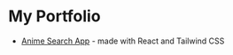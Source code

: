 # My Portfolio
- [Anime Search App](https://azriellbautista.github.io/anime-search-app) - made with React and Tailwind CSS
